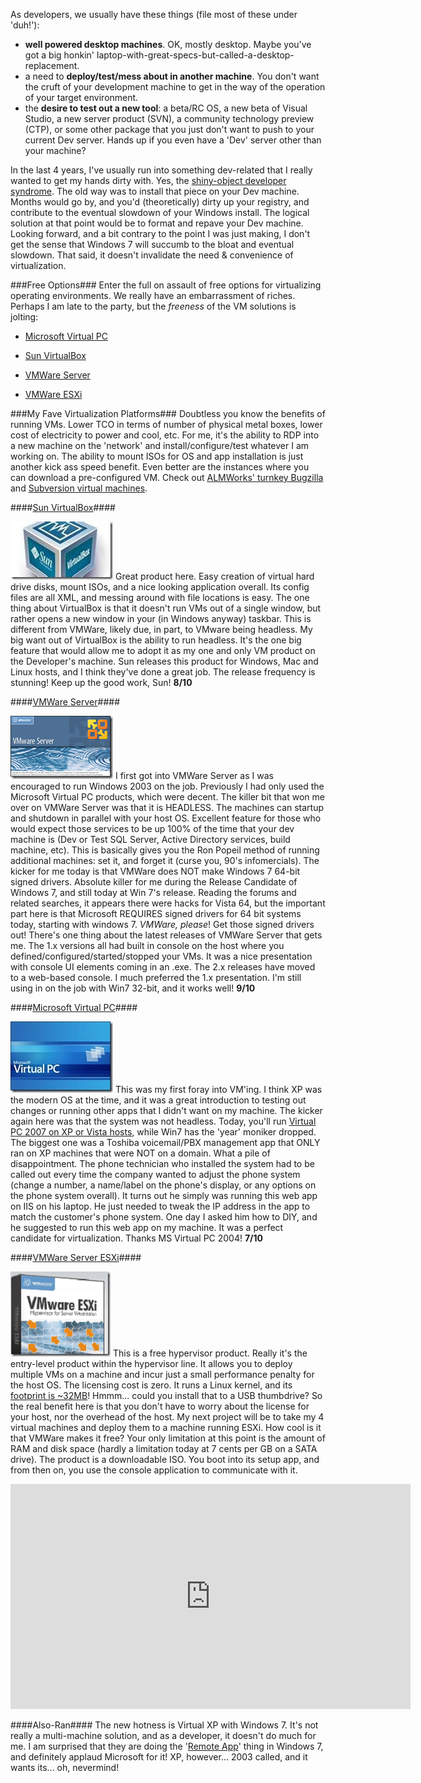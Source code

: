 <!--{Title:"Virtualization – The Developer's Desktop Machine", PublishedOn:"2009-10-26 02:24:11", Intro:"Considering desktop VM applications", Tags:["virtualization"]} -->

As developers, we usually have these things (file most of these under 'duh!'):

* **well powered desktop machines**. OK, mostly desktop. Maybe you've got a big honkin' laptop-with-great-specs-but-called-a-desktop-replacement. 
* a need to **deploy/test/mess about in another machine**. You don't want the cruft of your development machine to get in the way of the operation of your target environment. 
* the **desire to test out a new tool**: a beta/RC OS, a new beta of Visual Studio, a new server product (SVN), a community technology preview (CTP), or some other package that you just don't want to push to your current Dev server. Hands up if you even have a 'Dev' server other than your machine? 

In the last 4 years, I've usually run into something dev-related that I really wanted to get my hands dirty with. Yes, the [shiny-object developer syndrome](http://www.codinghorror.com/blog/archives/000916.html). The old way was to install that piece on your Dev machine. Months would go by, and you'd (theoretically) dirty up your registry, and contribute to the eventual slowdown of your Windows install. The logical solution at that point would be to format and repave your Dev machine. Looking forward, and a bit contrary to the point I was just making, I don't get the sense that Windows 7 will succumb to the bloat and eventual slowdown. That said, it doesn't invalidate the need &amp; convenience of virtualization.

###Free Options###
Enter the full on assault of free options for virtualizing operating environments. We really have an embarrassment of riches. Perhaps I am late to the party, but the *freeness* of the VM solutions is jolting:

* [Microsoft Virtual PC](http://www.microsoft.com/windows/virtual-pc/support/virtual-pc-2007.aspx)
    
* [Sun VirtualBox](http://www.virtualbox.org/)
    
* [VMWare Server](www.vmware.com/products/server)
    
* [VMWare ESXi](www.vmware.com/products/esxi)
    

###My Fave Virtualization Platforms###
Doubtless you know the benefits of running VMs. Lower TCO in terms of number of physical metal boxes, lower cost of electricity to power and cool, etc. For me, it's the ability to RDP into a new machine on the 'network' and install/configure/test whatever I am working on. The ability to mount ISOs for OS and app installation is just another kick ass speed benefit. Even better are the instances where you can download a pre-configured VM. Check out [ALMWorks' turnkey Bugzilla](http://almworks.com/vbs/overview.html) and [Subversion virtual machines](http://www.bing.com/search?q=free+subversion+virtual+machine).

####[Sun VirtualBox](http://www.virtualbox.org/)####

[![sun_virtualBox](img/sun_virtualBox_thumb.jpg)](http://devtxt.com/blog/blogimg/VirtualizationTheDevelopersDesktopMachin_DDA9/sun_virtualBox.jpg) Great product here. Easy creation of virtual hard drive disks, mount ISOs, and a nice looking application overall. Its config files are all XML, and messing around with file locations is easy. The one thing about VirtualBox is that it doesn't run VMs out of a single window, but rather opens a new window in your (in Windows anyway) taskbar. This is different from VMWare, likely due, in part, to VMware being headless.
My big want out of VirtualBox is the ability to run headless. It's the one big feature that would allow me to adopt it as my one and only VM product on the Developer's machine. Sun releases this product for Windows, Mac and Linux hosts, and I think they've done a great job. The release frequency is stunning! Keep up the good work, Sun! **8/10**

####[VMWare Server](www.vmware.com/products/server)####

[![vmware-server](img/vmwareserver_thumb.png)](http://devtxt.com/blog/blogimg/VirtualizationTheDevelopersDesktopMachin_DDA9/vmwareserver.png) I first got into VMWare Server as I was encouraged to run Windows 2003 on the job. Previously I had only used the Microsoft Virtual PC products, which were decent. The killer bit that won me over on VMWare Server was that it is HEADLESS. The machines can startup and shutdown in parallel with your host OS. Excellent feature for those who would expect those services to be up 100% of the time that your dev machine is (Dev or Test SQL Server, Active Directory services, build machine, etc). This is basically gives you the Ron Popeil method of running additional machines: set it, and forget it (curse you, 90's infomercials).
The kicker for me today is that VMWare does NOT make Windows 7 64-bit signed drivers. Absolute killer for me during the Release Candidate of Windows 7, and still today at Win 7's release. Reading the forums and related searches, it appears there were hacks for Vista 64, but the important part here is that Microsoft REQUIRES signed drivers for 64 bit systems today, starting with windows 7. *VMWare, please*! Get those signed drivers out! 
There's one thing about the latest releases of VMWare Server that gets me. The 1.x versions all had built in console on the host where you defined/configured/started/stopped your VMs. It was a nice presentation with console UI elements coming in an .exe. The 2.x releases have moved to a web-based console. I much preferred the 1.x presentation.
I'm still using in on the job with Win7 32-bit, and it works well! **9/10**

####[Microsoft Virtual PC](http://www.microsoft.com/windows/virtual-pc/download.aspx)####

[![virtual_pc](img/virtual_pc_thumb.jpg)](http://devtxt.com/blog/blogimg/VirtualizationTheDevelopersDesktopMachin_DDA9/virtual_pc.jpg) This was my first foray into VM'ing. I think XP was the modern OS at the time, and it was a great introduction to testing out changes or running other apps that I didn't want on my machine. The kicker again here was that the system was not headless. Today, you'll run [Virtual PC 2007 on XP or Vista hosts](http://www.microsoft.com/windows/virtual-pc/support/virtual-pc-2007.aspx), while Win7 has the 'year' moniker dropped.
The biggest one was a Toshiba voicemail/PBX management app that ONLY ran on XP machines that were NOT on a domain. What a pile of disappointment. The phone technician who installed the system had to be called out every time the company wanted to adjust the phone system (change a number, a name/label on the phone's display, or any options on the phone system overall). It turns out he simply was running this web app on IIS on his laptop. He just needed to tweak the IP address in the app to match the customer's phone system. One day I asked him how to DIY, and he suggested to run this web app on my machine. It was a perfect candidate for virtualization. Thanks MS Virtual PC 2004! **7/10**
  
####[VMWare Server ESXi](www.vmware.com/products/esxi)####

[![vmware-esxi](img/vmwareesxi_thumb.png)](http://devtxt.com/blog/blogimg/VirtualizationTheDevelopersDesktopMachin_DDA9/vmwareesxi.png) This is a free hypervisor product. Really it's the entry-level product within the hypervisor line. It allows you to deploy multiple VMs on a machine and incur just a small performance penalty for the host OS. The licensing cost is zero. It runs a Linux kernel, and its [footprint is ~32MB](http://en.wikipedia.org/wiki/VMware_ESXi#VMware_ESXi)! Hmmm... could you install that to a USB thumbdrive? So the real benefit here is that you don't have to worry about the license for your host, nor the overhead of the host.
My next project will be to take my 4 virtual machines and deploy them to a machine running ESXi. How cool is it that VMWare makes it free? Your only limitation at this point is the amount of RAM and disk space (hardly a limitation today at 7 cents per GB on a SATA drive). The product is a downloadable ISO. You boot into its setup app, and from then on, you use the console application to communicate with it. 

<iframe width="640" height="360" src="https://www.youtube.com/embed/yZeeanyy-8k?feature=player_detailpage" frameborder="0" allowfullscreen></iframe>

####Also-Ran####
The new hotness is Virtual XP with Windows 7. It's not really a multi-machine solution, and as a developer, it doesn't do much for me. I am surprised that they are doing the '[Remote App](http://en.wikipedia.org/wiki/RemoteApp#RemoteApp)' thing in Windows 7, and definitely applaud Microsoft for it! XP, however... 2003 called, and it wants its... oh, nevermind!
